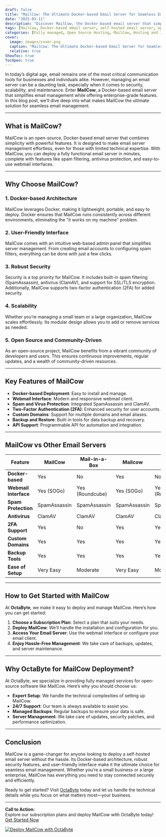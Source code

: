 ```yaml
---
draft: false
title: "MailCow: The Ultimate Docker-based Email Server for Seamless Email Management"
date: "2025-03-11"
description: "Discover MailCow, the Docker-based email server that simplifies email management with its robust features, security, and scalability. Learn why MailCow is the go-to solution for businesses and individuals seeking a reliable, self-hosted email server."
tags: [MailCow, Docker-based email server, self-hosted email server, open source email server, email management, MailCow vs other email servers, MailCow features, MailCow setup, MailCow benefits]
categories: [Fully managed, Open Source Hosting, MailCow, Hosting and Infrastructure, Email]
cover:
  image: images/cover.png
  caption: "MailCow: The Ultimate Docker-based Email Server for Seamless Email Management"
  relative: true
ShowToc: true
TocOpen: true
---
```



In today’s digital age, email remains one of the most critical communication tools for businesses and individuals alike. However, managing an email server can be a daunting task, especially when it comes to security, scalability, and maintenance. Enter **MailCow**, a Docker-based email server that simplifies email management while offering enterprise-grade features. In this blog post, we’ll dive deep into what makes MailCow the ultimate solution for seamless email management.

---

## What is MailCow?

MailCow is an open-source, Docker-based email server that combines simplicity with powerful features. It is designed to make email server management effortless, even for those with limited technical expertise. With MailCow, you can deploy a fully functional email server in minutes, complete with features like spam filtering, antivirus protection, and easy-to-use webmail interfaces.

---

## Why Choose MailCow?

### 1. **Docker-based Architecture**  
MailCow leverages Docker, making it lightweight, portable, and easy to deploy. Docker ensures that MailCow runs consistently across different environments, eliminating the "it works on my machine" problem.

### 2. **User-Friendly Interface**  
MailCow comes with an intuitive web-based admin panel that simplifies server management. From creating email accounts to configuring spam filters, everything can be done with just a few clicks.

### 3. **Robust Security**  
Security is a top priority for MailCow. It includes built-in spam filtering (SpamAssassin), antivirus (ClamAV), and support for SSL/TLS encryption. Additionally, MailCow supports two-factor authentication (2FA) for added security.

### 4. **Scalability**  
Whether you’re managing a small team or a large organization, MailCow scales effortlessly. Its modular design allows you to add or remove services as needed.

### 5. **Open Source and Community-Driven**  
As an open-source project, MailCow benefits from a vibrant community of developers and users. This ensures continuous improvements, regular updates, and a wealth of community-driven resources.

---

## Key Features of MailCow

- **Docker-based Deployment**: Easy to install and manage.
- **Webmail Interface**: Modern and responsive webmail client.
- **Spam and Virus Protection**: Integrated SpamAssassin and ClamAV.
- **Two-Factor Authentication (2FA)**: Enhanced security for user accounts.
- **Custom Domains**: Support for multiple domains and email aliases.
- **Backup and Restore**: Built-in tools for data backup and recovery.
- **API Support**: Programmable API for automation and integration.

---

## MailCow vs Other Email Servers

| Feature                | MailCow               | Mail-in-a-Box         | Mailcow               | iRedMail              |
|------------------------|-----------------------|-----------------------|-----------------------|-----------------------|
| **Docker-based**       | Yes                   | No                    | Yes                   | No                    |
| **Webmail Interface**  | Yes (SOGo)            | Yes (Roundcube)       | Yes (SOGo)            | Yes (Roundcube)       |
| **Spam Protection**    | SpamAssassin          | SpamAssassin          | SpamAssassin          | SpamAssassin          |
| **Antivirus**          | ClamAV                | ClamAV                | ClamAV                | ClamAV                |
| **2FA Support**        | Yes                   | No                    | Yes                   | Yes                   |
| **Custom Domains**     | Yes                   | Yes                   | Yes                   | Yes                   |
| **Backup Tools**       | Yes                   | Yes                   | Yes                   | Yes                   |
| **Ease of Setup**      | Very Easy             | Moderate              | Very Easy             | Moderate              |

---

## How to Get Started with MailCow

At **OctaByte**, we make it easy to deploy and manage MailCow. Here’s how you can get started:

1. **Choose a Subscription Plan**: Select a plan that suits your needs.
2. **Deploy MailCow**: We’ll handle the installation and configuration for you.
3. **Access Your Email Server**: Use the webmail interface or configure your email client.
4. **Enjoy Hassle-Free Management**: We take care of backups, updates, and server maintenance.

---

## Why OctaByte for MailCow Deployment?

At OctaByte, we specialize in providing fully managed services for open-source software like MailCow. Here’s why you should choose us:

- **Expert Setup**: We handle the technical complexities of setting up MailCow.
- **24/7 Support**: Our team is always available to assist you.
- **Managed Backups**: Regular backups to ensure your data is safe.
- **Server Management**: We take care of updates, security patches, and performance optimization.

---

## Conclusion

MailCow is a game-changer for anyone looking to deploy a self-hosted email server without the hassle. Its Docker-based architecture, robust security features, and user-friendly interface make it the ultimate choice for seamless email management. Whether you’re a small business or a large enterprise, MailCow has everything you need to stay connected securely and efficiently.

Ready to get started? Visit [OctaByte](https://octabyte.io) today and let us handle the technical details while you focus on what matters most—your business.

---

**Call to Action:**  
Explore our subscription plans and deploy MailCow with OctaByte today! [Get Started Now](#)

[![Deploy MailCow with OctaByte](/images/deploy-on-octabyte.png)](https://octabyte.io/fully-managed-open-source-services/hosting-and-infrastructure/email/mailcow)